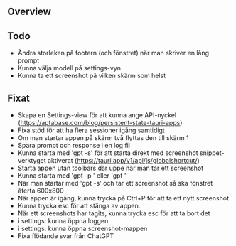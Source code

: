 ## Overview


## Todo

- Ändra storleken på footern (och fönstret) när man skriver en lång prompt
- Kunna välja modell på settings-vyn
- Kunna ta ett screenshot på vilken skärm som helst


## Fixat


- Skapa en Settings-view för att kunna ange API-nyckel (https://aptabase.com/blog/persistent-state-tauri-apps)
- Fixa stöd för att ha flera sessioner igång samtidigt
- Om man startar appen på skärm två flyttas den till skärm 1
- Spara prompt och response i en log fil
- Kunna starta med 'gpt -s' för att starta direkt med screenshot snippet-verktyget aktiverat (https://tauri.app/v1/api/js/globalshortcut/)
- Starta appen utan toolbars där uppe när man tar ett screenshot
- Kunna starta med 'gpt -p <prompt>' eller 'gpt <prompt>'
- När man startar med 'gpt -s' och tar ett screenshot så ska fönstret återta 600x800
- När appen är igång, kunna trycka på Ctrl+P för att ta ett nytt screenshot
- Kunna trycka esc för att stänga av appen. 
- När ett screenshots har tagits, kunna trycka esc för att ta bort det
- i settings: kunna öppna loggen
- i settings: kunna öppna screenshot-mappen
- Fixa flödande svar från ChatGPT
